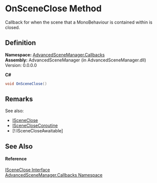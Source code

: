 # OnSceneClose Method


Callback for when the scene that a MonoBehaviour is contained within is closed.



## Definition
**Namespace:** <a href="N_AdvancedSceneManager_Callbacks.md">AdvancedSceneManager.Callbacks</a>  
**Assembly:** AdvancedSceneManager (in AdvancedSceneManager.dll) Version: 0.0.0.0

**C#**
``` C#
void OnSceneClose()
```



## Remarks
See also:   
  
<ul><li><a href="T_AdvancedSceneManager_Callbacks_ISceneClose.md">ISceneClose</a></li><li><a href="T_AdvancedSceneManager_Callbacks_ISceneCloseCoroutine.md">ISceneCloseCoroutine</a></li><li>[!:ISceneCloseAwaitable]</li></ul>



## See Also


#### Reference
<a href="T_AdvancedSceneManager_Callbacks_ISceneClose.md">ISceneClose Interface</a>  
<a href="N_AdvancedSceneManager_Callbacks.md">AdvancedSceneManager.Callbacks Namespace</a>  
